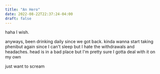 ```yaml
---
title: "An Hero"
date: 2022-08-22T22:37:24-04:00
draft: false
---
```


haha I wish. 

anyways, been drinking daily since we got back. kinda wanna start taking phenibut again since I can't sleep but I hate the withdrawals and headaches. head is in a bad place but I'm pretty sure I gotta deal with it on my own

just want to scream